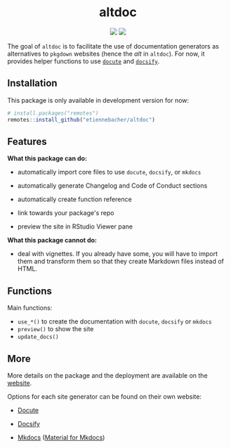 <div align="center">

<h1> altdoc </h1>

<img src="https://github.com/etiennebacher/altdoc/workflows/R-CMD-check/badge.svg">
<img src="https://img.shields.io/badge/license-MIT-blue">

</div>

The goal of `altdoc` is to facilitate the use of documentation generators as alternatives to `pkgdown` websites (hence the *alt* in `altdoc`). For now, it provides helper functions to use [`docute`](https://docute.org/) and [`docsify`](https://docsify.js.org/#/). 

## Installation

This package is only available in development version for now:
```r
# install.packages("remotes")
remotes::install_github("etiennebacher/altdoc")
```

## Features

**What this package can do:**

* automatically import core files to use `docute`, `docsify`, or `mkdocs`

* automatically generate Changelog and Code of Conduct sections

* automatically create function reference

* link towards your package's repo

* preview the site in RStudio Viewer pane

**What this package cannot do:** 

* deal with vignettes. If you already have some, you will have to import them and transform them so that they create Markdown files instead of HTML.


## Functions

Main functions:

* `use_*()` to create the documentation with `docute`, `docsify` or `mkdocs`
* `preview()` to show the site
* `update_docs()` 


## More

More details on the package and the deployment are available on the [website](https://altdoc.etiennebacher.com/#/). 

Options for each site generator can be found on their own website:

* [Docute](https://docute.org/)

* [Docsify](https://docsify.js.org/)

* [Mkdocs](https://www.mkdocs.org/) ([Material for Mkdocs](https://squidfunk.github.io/mkdocs-material/))

